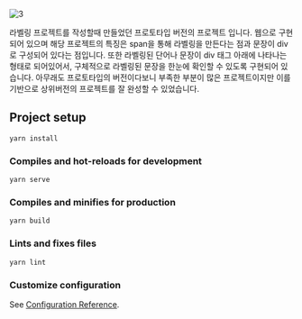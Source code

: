 ![3](https://user-images.githubusercontent.com/52379503/128651433-dcb5047c-fa6e-4ae0-b1c4-03a126184b0a.png)


라벨링 프로젝트를 작성할때 만들었던 프로토타입 버전의 프로젝트 입니다. 웹으로 구현되어 있으며 해당 프로젝트의 특징은 span을 통해 라벨링을 만든다는 점과 문장이 div로 구성되어 있다는 점입니다. 또한 라벨링된 단어나 문장이 div 태그 아래에 나타나는 형태로 되어있어서, 구체적으로 라벨링된 문장을 한눈에 확인할 수 있도록 구현되어 있습니다. 아무래도 프로토타입의 버전이다보니 부족한 부분이 많은 프로젝트이지만 이를 기반으로 상위버전의 프로젝트를 잘 완성할 수 있었습니다.
## Project setup
```
yarn install
```

### Compiles and hot-reloads for development
```
yarn serve
```

### Compiles and minifies for production
```
yarn build
```

### Lints and fixes files
```
yarn lint
```

### Customize configuration
See [Configuration Reference](https://cli.vuejs.org/config/).
